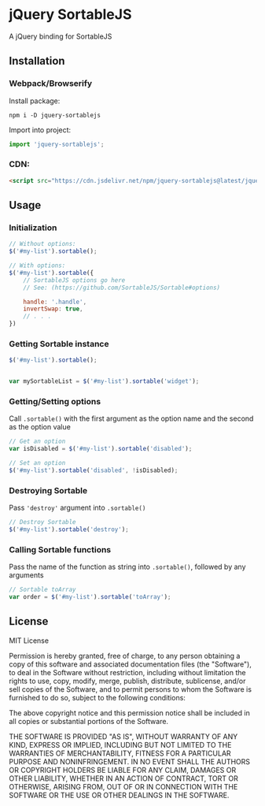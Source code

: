 # jQuery SortableJS

A jQuery binding for SortableJS

## Installation

### Webpack/Browserify
Install package:
```
npm i -D jquery-sortablejs
```

Import into project:
```javascript
import 'jquery-sortablejs';
```

### CDN:
```HTML
<script src="https://cdn.jsdelivr.net/npm/jquery-sortablejs@latest/jquery-sortable.js"></script>
```

## Usage

### Initialization
```javascript
// Without options:
$('#my-list').sortable();

// With options:
$('#my-list').sortable({
	// SortableJS options go here
	// See: (https://github.com/SortableJS/Sortable#options)

	handle: '.handle',
	invertSwap: true,
	// . . .
})
```

### Getting Sortable instance
```javascript
$('#my-list').sortable();


var mySortableList = $('#my-list').sortable('widget');
```

### Getting/Setting options
Call `.sortable()` with the first argument as the option name and the second as the option value
```javascript
// Get an option
var isDisabled = $('#my-list').sortable('disabled');

// Set an option
$('#my-list').sortable('disabled', !isDisabled);
```

### Destroying Sortable
Pass `'destroy'` argument into `.sortable()`
```javascript
// Destroy Sortable
$('#my-list').sortable('destroy');
```

### Calling Sortable functions
Pass the name of the function as string into `.sortable()`, followed by any arguments
```javascript
// Sortable toArray
var order = $('#my-list').sortable('toArray');
```

## License
MIT License

Permission is hereby granted, free of charge, to any person obtaining a copy of this software and associated documentation files (the "Software"), to deal in the Software without restriction, including without limitation the rights to use, copy, modify, merge, publish, distribute, sublicense, and/or sell copies of the Software, and to permit persons to whom the Software is furnished to do so, subject to the following conditions:

The above copyright notice and this permission notice shall be included in all copies or substantial portions of the Software.

THE SOFTWARE IS PROVIDED "AS IS", WITHOUT WARRANTY OF ANY KIND, EXPRESS OR IMPLIED, INCLUDING BUT NOT LIMITED TO THE WARRANTIES OF MERCHANTABILITY, FITNESS FOR A PARTICULAR PURPOSE AND NONINFRINGEMENT. IN NO EVENT SHALL THE AUTHORS OR COPYRIGHT HOLDERS BE LIABLE FOR ANY CLAIM, DAMAGES OR OTHER LIABILITY, WHETHER IN AN ACTION OF CONTRACT, TORT OR OTHERWISE, ARISING FROM, OUT OF OR IN CONNECTION WITH THE SOFTWARE OR THE USE OR OTHER DEALINGS IN THE SOFTWARE.